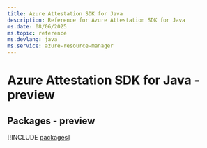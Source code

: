 ```yaml
---
title: Azure Attestation SDK for Java
description: Reference for Azure Attestation SDK for Java
ms.date: 08/06/2025
ms.topic: reference
ms.devlang: java
ms.service: azure-resource-manager
---
```

# Azure Attestation SDK for Java - preview
## Packages - preview
[!INCLUDE [packages](attestation-index.md)]